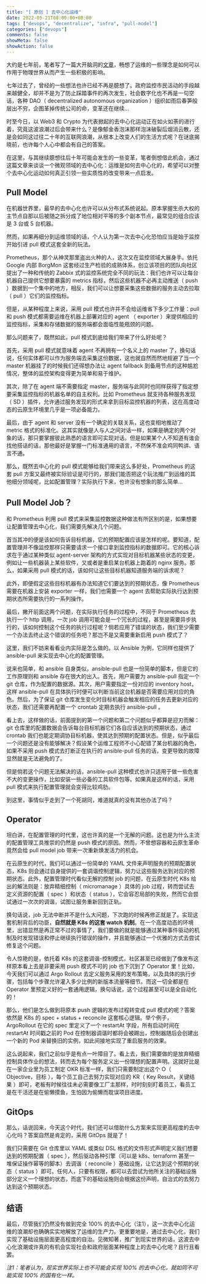 ```yaml
---
title: "[ 原创 ] 去中心化运维"
date: 2022-05-21T08:00:00+08:00
tags: ["devops", "decentralize", "infra", "pull-model"]
categories: ["devops"]
comments: false
showMeta: false
showAction: false
---
```


大约是七年前，笔者写了一篇大开脑洞的[文章](https://colstuwjx.github.io/2015/01/%E5%AF%B9devops%E7%9A%84%E6%80%9D%E8%80%83%E5%92%8C%E6%9E%84%E6%83%B3%E5%BB%BA%E7%AB%8B%E6%9C%BA%E5%99%A8%E4%B8%96%E7%95%8C%E7%9A%84%E7%94%9F%E6%80%81%E7%B3%BB%E7%BB%9F-%E7%BB%93%E5%B1%80%E7%AF%87/)，畅想了运维的一些理念是如何可以作用于物理世界从而产生一些积极的影响。

<!--more-->

七年过去了，曾经的一些想法也许已经不再是臆想了。政府监控市民活动的手段越来越健全，却并不是为了防止踩踏事件的再次发生，社会数字化也不再是一句空话，各种 DAO（ decentralized autonomous organization ）组织如雨后春笋般层出不穷，企图革掉传统公司的命，变革还在继续...

时至今日，以 Web3 和 Crypto 为代表掀起的去中心化运动正在如火如荼的进行着，究竟这波浪潮过后会带来什么？是像郁金香泡沫那样泡沫破裂后烟消云散，还是会如同这过往二十年的互联网浪潮，从根本上改变人们的生活方式呢？在谜底揭晓前，也许每个人心中都会有自己的答案。

在这里，与其继续臆想往后十年可能会发生的一些变革，笔者倒想借此机会，通过这篇文章来谈谈一个微观领域的去中心化：运维是如何去中心化的，希望可以对整个去中心化运动如何真正引领一些实质性的改变带来一点启发。

## Pull Model

在机器世界里，最早的去中心化也许可以从分布式系统说起。原本掌握生杀大权的主节点自那以后被随之拆分成了地位相对平等的多个副本节点，最常见的组合应该是 3 台或 5 台机器。

然而，如果再细分到运维领域的话，个人认为第一次去中心化恐怕应当是始于监控开始引进 pull 模式这套全新的玩法。

Prometheus，那个从神灵那里盗出火种的人，这次又在监控领域大展身手。依托 Google 内部 BorgMon 这套经过生产检验的成熟体系，创立该项目的团队向社区提出了一种和传统的 Zabbix 式的监控系统完全不同的玩法：我们也许可以让每台机器自己提供它想要暴露的 metrics 指标，然后这些机器不必再主动推送（ push ）数据到一个集中的地方，相反，我们可以让想要采集这些数据的服务主动去拉取（ pull ）它们的监控指标。

但是，从某种程度上来说，采用 pull 模式也许并不会给运维省下多少工作量：pull 和 push 模式都需要运维在机器上部署对应的 agent （ exporter ）来提供相应的监控指标，采集和存储数据的服务端都会面临性能瓶颈的问题。

那么问题来了，既然如此，pull 模式到底给我们带来了什么好处呢？

首先，采用 pull 模式就意味着 agent 不再拥有一个名义上的 master 了，换句话说，任何实体都可以作为服务端去采集这份数据，这也就自然而然地规避了当一个 master 机器挂了的时候我们还得想办法让 agent fallback 到备用节点的这种尴尬情况，整体的监控架构变得更为简单和易于维护。

其次，除了在 agent 端不需要指定 master，服务端与此同时也同样获得了指定想要采集监控指标的机器名单的自主权利。比如 Prometheus 就支持各种服务发现（ SD ）插件，允许通过服务发现的形式来拿到目标监控机器的列表，这在高度动态的云原生环境里几乎是一项必备能力。

最后，由于 agent 和 server 没有一个确定的关联关系，这也变相地推动了 metric 格式的标准化。这其实就像是人与人之间对话一样，如果是确定的两个对象的话，那只要掌握彼此熟悉的语言即可实现对话。但是如果某个人不知道有谁会找他搭话的话，那他最好是掌握一门标准通用的语言，不然保不准会鸡同鸭讲、语言不通。

那么，既然去中心化的 pull 模式能够给我们带来这么多好处，Prometheus 的这套 pull 方案又最终被实际验证是可行的，那我们能否把这个玩法推广到运维的其他细分领域呢，比如配置管理？实际执行下来，也许没有想象的那么简单...

## Pull Model Job？

和 Prometheus 利用 pull 模式来采集监控数据这种做法有所区别的是，如果想要让配置管理去中心化，我们需要先解决几个问题。

首当其冲的便是该如何告诉目标机器，它的预期配置应该是怎样的呢。要知道，配置管理并不像监控那样只需要请求一个接口拿到监控指标的数据即可。它的核心诉求在于通过某种类似 agent-server 架构的方式实现对目标机器某些状态的变更，例如让一些机器装上某些软件，又或者是重启某台机器上跑着的 nginx 服务。那么，如果采用 pull 模式的话，该如何让这些目标机器知道服务端的诉求呢？

此外，即便假定这些目标机器有办法知道它们要达到的预期状态，像 Prometheus 需要在机器上安装 exporter 一样，我们也需要一个 agent 去帮助实际执行达到预期状态所需要执行的一系列操作。

最后，撇开前面这两个问题，在实际执行任务的过程中，不同于 Prometheus 去执行一个 http 调用，一次 job 调用可能会是一个冗长的过程，甚至是需要异步执行的，该如何控制这个任务的执行过程呢？倘若应用了错误的状态，我们至少需要一个办法去终止这个错误的任务吧？那岂不是又需要重新启用 push 模式了？

这里，我们不妨来看看业内实际是怎么做的。以 Ansible 为例，它同样也提供了 ansible-pull 来实现去中心化的配置管理。

说来也简单，和 ansible 自身类似，ansible-pull 也是一份简单的脚本，但是它的工作原理则和 ansible 存在很大的出入。首先，用户需要为 ansible-pull 指定一个 git 仓库，作为配置的数据源。其次，用户需要指定一份对应的 inventory host，这样 ansible-pull 在具体执行时便可以判断当前这台机器是否需要应用对应的角色。然后，为了保证 git 仓库发生变化时目标机器会触发相应的任务去更新对应的状态，我们还需要再配置一个 crontab 定期去执行 ansible-pull 。

看上去，这样做的话，前面提到的第一个问题和第二个问题似乎都算是迎刃而解：git 仓库里的配置数据会告诉每台目标机器它们各自应该达到的预期状态，通过 crontab 我们也能定期调协目标机器，使其达到预期的配置状态。但是，似乎最后一个问题还是没有能够解决？假设某个运维工程师不小心配错了某台机器的角色，如果不采用 push 模式去打断正在执行的 ansible-pull 任务的话，变更导致的故障显然就是无法避免的了。

但是倘若这个问题无法解决的话，ansible-pull 这种模式也许只适用于做一些危害不大的变更操作，比如安装一些必备的工具软件包等。如果真是这样的话，采用 pull 模式来执行配置管理就会变得比较鸡肋。

到这里，事情似乎走到了一个死胡同，难道就真的没有其他办法了吗？

## Operator

坦白讲，在配置管理的时代里，这也许真的是一个无解的问题。这也是为什么主流的配置管理工具推崇的仍然是 push 模式的原因。然而，不曾想容器和云原生革命竟然会给 pull model job 带来一次重新焕发活力的机会。

在云原生的时代，我们可以通过一份简单的 YAML 文件来声明服务的预期配置状态，K8s 则会通过自身提供的一套调谐控制逻辑，努力让这些服务达到对应的预期状态。此外，配置管理时代看似无解的控制 job 的问题，在云原生时代 K8s 给出的解法则是：放弃精细控制（ micromanage ）具体的 job 过程，转而尝试去定义资源的配置（ spec ）和状态（ status ），它会容忍局部的失败，然而它会尝试通过一次次的调谐，试图让服务重新回到正轨。

换句话说，job 无法中断并不是什么大问题，下次跑的时候再修正就是了。实现这套机制背后的功臣，**自然就是 K8s 的这套 watch 机制**。在一个高度动态的环境里，出错显然是再正常不过的事情了，我们要做的就是能够通过某种事件驱动的机制及时发现错误和停止继续执行错误的操作，并且能够通过一个优雅的方式去尝试修复这个问题。

令人惊艳的是，依托着 K8s 的这套调谐-控制模式，社区甚至已经做到了像发布这样原本看上去是非要采用 push 模式不可的 job 也下沉到了 Operator 里！比如，今天我们可以通过 Argo Rollout 去定义服务采用的发布策略，以及具体的执行步骤，包括每个步骤允许灌入多少比例的新版本流量等细节。而这一切全都是在 Operator 里预定义好的一套通用逻辑，换句话说，这个过程甚至可以是全自动化的！

那么，他们是怎么做到将原本 push 逻辑的发布过程转变成 pull 模式的呢？答案依然是 K8s 的 spec + status + reconcile 这套核心逻辑。举个例子，ArgoRollout 在它的 spec 里定义了一个 restartAt 字段，所有启动时间在 restartAt 时间戳之前的 Pod 在控制器调谐时都将会被踢出，控制器随后会创建出一个新的 Pod 来替换旧的实例，如此间接地实现了重启服务的效果。

这么说起来，我们之前似乎是有点一叶障目了。看上去，我们需要做的是放弃精细控制具体作业的想法，转而去为每个服务定义出一份理想的配置声明。这就好比是在一家企业里为员工制定 OKR 标准一样，我们只需要制定出这个 O（ Objective，目标 ），每个员工自己去努力实现对应的 KR（ Key Result，关键结果 ）即可，老板有时候往往未必需要像工厂主那样，时时刻刻盯着员工，看员工是在干活还是在偷懒摸鱼，生怕因为偷懒而耽误项目进度。

## GitOps

那么，话说回来，今天这个时代，我们还可以借助什么方案来实现更高程度的去中心化吗？答案自然是肯定的，采用 GitOps 就是了！

我们只需要在 Git 仓库里以 YAML 或类似 DSL 格式的文件形式声明定义我们想要达到的预期配置（ spec ），然后驱动各种引擎（可以是 k8s、terraform 甚至一堆保证操作幂等的脚本）去调谐（ reconcile ）基础设施，让它达到这个预期的状态（ status ）即可。任何人，只要有权限，都可以去尝试为他所关注的基础设施部分定义一个理想的状态，而底下的基础设施则会根据这份声明，自治式的去努力达到这个预期状态。

## 结语

最后，尽管我们仍然没有做到完全 100% 的去中心化（注1），这一次去中心化运维的浪潮却也确确实实地解放了运维的生产力。更重要地是，通过去中心化，我们实现了基础设施层面更高程度的自治。见微知著，推广到现实世界的话，这波去中心化浪潮或许真的有机会实现社会和政府层面某种程度上的去中心化呢？且行且看罢。

*注1：笔者认为，现实世界实际上也不可能会实现 100% 的去中心化，就如同不可能实现 100% 的国有化一样。*
